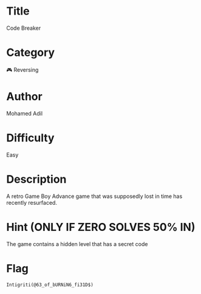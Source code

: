 # Title

Code Breaker

# Category

🎮 Reversing

# Author

Mohamed Adil

# Difficulty

Easy

# Description

A retro Game Boy Advance game that was supposedly lost in time has recently resurfaced.

# Hint (ONLY IF ZERO SOLVES 50% IN)

The game contains a hidden level that has a secret code

# Flag

`Intigriti(@63_of_bURNiN6_fi31D$)`
